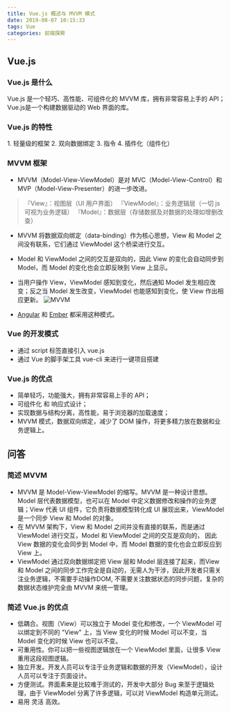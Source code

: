 ```yaml
---
title: Vue.js 概述与 MVVM 模式
date: 2019-08-07 10:15:33
tags: Vue
categories: 前端探索
---
```


## Vue.js
### Vue.js 是什么
Vue.js 是一个轻巧、高性能、可组件化的 MVVM 库，拥有非常容易上手的 API；
Vue.js是一个构建数据驱动的 Web 界面的库。

### Vue.js 的特性
1\. 轻量级的框架
2\. 双向数据绑定
3\. 指令
4\. 插件化（组件化）

### MVVM 框架
+ MVVM（Model-View-ViewModel）是对 MVC（Model-View-Control）和 MVP（Model-View-Presenter）的进一步改进。
>『View』：视图层（UI 用户界面）
>『ViewModel』：业务逻辑层（一切 js 可视为业务逻辑）
>『Model』：数据层（存储数据及对数据的处理如增删改查）
+ MVVM 将数据双向绑定（data-binding）作为核心思想，View 和 Model 之间没有联系，它们通过 ViewModel 这个桥梁进行交互。

+ Model 和 ViewModel 之间的交互是双向的，因此 View 的变化会自动同步到 Model，而 Model 的变化也会立即反映到 View 上显示。
+ 当用户操作 View，ViewModel 感知到变化，然后通知 Model 发生相应改变；反之当 Model 发生改变，ViewModel 也能感知到变化，使 View 作出相应更新。
![MVVM](https://upload-images.jianshu.io/upload_images/13038962-96704c499078e5b7.png?imageMogr2/auto-orient/strip%7CimageView2/2/w/1240)
+ [Angular](https://angularjs.org/) 和 [Ember](http://emberjs.com/) 都采用这种模式。

### Vue 的开发模式
+ 通过 script 标签直接引入 vue.js
+ 通过 Vue 的脚手架工具 vue-cli 来进行一键项目搭建

### Vue.js 的优点
+ 简单轻巧，功能强大，拥有非常容易上手的 API；
+ 可组件化 和 响应式设计；
+ 实现数据与结构分离，高性能，易于浏览器的加载速度；
+ MVVM 模式，数据双向绑定，减少了 DOM 操作，将更多精力放在数据和业务逻辑上。

## 问答
### 简述 MVVM
+ MVVM 是 Model-View-ViewModel 的缩写。MVVM 是一种设计思想。Model 层代表数据模型，也可以在 Model 中定义数据修改和操作的业务逻辑；View 代表 UI 组件，它负责将数据模型转化成 UI 展现出来，ViewModel 是一个同步 View 和 Model 的对象。
+ 在 MVVM 架构下，View 和 Model 之间并没有直接的联系，而是通过 ViewModel 进行交互，Model 和 ViewModel 之间的交互是双向的， 因此 View 数据的变化会同步到 Model 中，而 Model 数据的变化也会立即反应到 View 上。
+ ViewModel 通过双向数据绑定把 View 层和 Model 层连接了起来，而View 和 Model 之间的同步工作完全是自动的，无需人为干涉，因此开发者只需关注业务逻辑，不需要手动操作DOM, 不需要关注数据状态的同步问题，复杂的数据状态维护完全由 MVVM 来统一管理。

### 简述 Vue.js 的优点
+ 低耦合。视图（View）可以独立于 Model 变化和修改，一个 ViewModel 可以绑定到不同的 "View" 上，当 View 变化的时候 Model 可以不变，当 Model 变化的时候 View 也可以不变。
+ 可重用性。你可以把一些视图逻辑放在一个 ViewModel 里面，让很多 View 重用这段视图逻辑。
+ 独立开发。开发人员可以专注于业务逻辑和数据的开发（ViewModel），设计人员可以专注于页面设计。
+ 方便测试。界面素来是比较难于测试的，开发中大部分 Bug 来至于逻辑处理，由于 ViewModel 分离了许多逻辑，可以对 ViewModel 构造单元测试。
+ 易用 灵活 高效。

